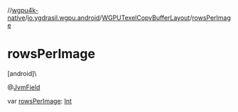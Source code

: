 //[wgpu4k-native](../../../index.md)/[io.ygdrasil.wgpu.android](../index.md)/[WGPUTexelCopyBufferLayout](index.md)/[rowsPerImage](rows-per-image.md)

# rowsPerImage

[android]\

@[JvmField](https://kotlinlang.org/api/core/kotlin-stdlib/kotlin.jvm/-jvm-field/index.html)

var [rowsPerImage](rows-per-image.md): [Int](https://kotlinlang.org/api/core/kotlin-stdlib/kotlin/-int/index.html)
